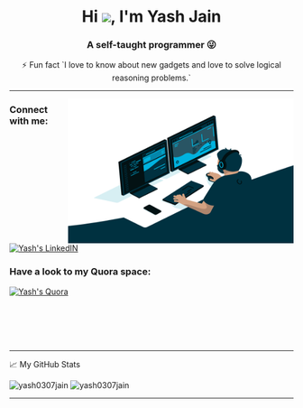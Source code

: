 <h1 align="center">Hi <img src="https://media.giphy.com/media/hvRJCLFzcasrR4ia7z/giphy.gif" width="25px">, I'm Yash Jain</h1>
<h3 align="center">A self-taught programmer 😜</h3>

<p align="center">
    ⚡ Fun fact `I love to know about new gadgets and love to solve logical reasoning problems.`
</p>

------------

<img align="right" alt="GIF" src="https://github.com/yash0307jain/yash0307jain/blob/main/code.gif" width="400" height="256" />

### Connect with me:

<a href="https://linkedin.com/in/yash0307jain" target="blank">
    <img alt="Yash's LinkedIN" height="22" width="22px" src="https://raw.githubusercontent.com/peterthehan/peterthehan/master/assets/linkedin.svg" />
</a>

### Have a look to my Quora space:

<a href="https://www.quora.com/q/algomart" target="blank">
    <img alt="Yash's Quora" height="22" width="22" src="https://gist.githubusercontent.com/wxmerkt/9509091/raw/eacd6c15da46a160cf24c7bf2970bb2082640da4/quora_icon.svg" />
</a>

<br><br><br><br>

------------

📈 My GitHub Stats

<p align="left">
    <img alt="yash0307jain" height="190" src="https://github-readme-stats.vercel.app/api?username=yash0307jain&show_icons=true" />
    <img alt="yash0307jain" height="190" src="https://github-readme-stats.vercel.app/api/top-langs/?username=yash0307jain&layout=compact&hide=css,matlab&langs_count=10" />
</p>

------------
